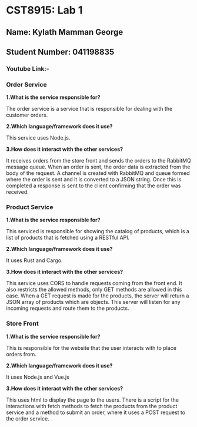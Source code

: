 # CST8915: Lab 1

## Name: Kylath Mamman George

## Student Number: 041198835

### Youtube Link:-

### Order Service

**1.What is the service responsible for?**

The order service is a service that is responsible for dealing with the customer orders.

**2.Which language/framework does it use?**

This service uses Node.js.

**3.How does it interact with the other services?**

It receives orders from the store front and sends the orders to the RabbitMQ message queue. When an order is sent, the order data is extracted from the body of the request. A channel is created with RabbitMQ and queue formed where the order is sent and it is converted to a JSON string. Once this is completed a response is sent to the client confirming that the order was received.

### Product Service

**1.What is the service responsible for?**

This serviced is responsible for showing the catalog of products, which is a list of products that is fetched using a RESTful API.

**2.Which language/framework does it use?**

It uses Rust and Cargo.
  
**3.How does it interact with the other services?**

This service uses CORS to handle requests coming from the front end. It also restricts the allowed methods, only GET methods are allowed in this case. When a GET request is made for the products, the server will return a JSON array of products which are objects. This server will listen for any incoming requests and route them to the products.

### Store Front

**1.What is the service responsible for?**

This is responsible for the website that the user interacts with to place orders from.

**2.Which language/framework does it use?**

It uses Node.js and Vue.js

**3.How does it interact with the other services?**

This uses html to display the page to the users. There is a script for the interactions with fetch methods to fetch the products from the product service and a method to submit an order, where it uses a POST request to the order service.
